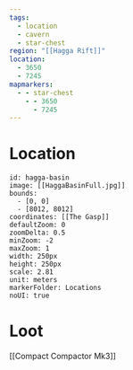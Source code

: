 ```yaml
---
tags:
  - location
  - cavern
  - star-chest
region: "[[Hagga Rift]]"
location:
  - 3650
  - 7245
mapmarkers:
  - - star-chest
    - - 3650
      - 7245
---
```

# Location
```leaflet
id: hagga-basin
image: [[HaggaBasinFull.jpg]]
bounds:
  - [0, 0]
  - [8012, 8012]
coordinates: [[The Gasp]]
defaultZoom: 0
zoomDelta: 0.5
minZoom: -2
maxZoom: 1
width: 250px
height: 250px
scale: 2.81
unit: meters
markerFolder: Locations
noUI: true
```
# Loot

[[Compact Compactor Mk3]]